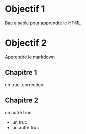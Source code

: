 # Objectif 1
Bac à sable pour apprendre le HTML

# Objectif 2
Apprendre le markdown

## Chapitre 1

un truc, correction

## Chapitre 2

un autre truc

* un truc
* un autre truc
